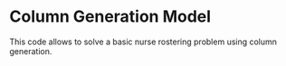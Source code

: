 # Column Generation Model

This code allows to solve a basic nurse rostering problem using column generation.
